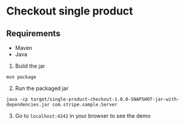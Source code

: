 # Checkout single product

## Requirements

- Maven
- Java

1. Build the jar

```
mvn package
```

2. Run the packaged jar

```
java -cp target/single-product-checkout-1.0.0-SNAPSHOT-jar-with-dependencies.jar com.stripe.sample.Server
```

3. Go to `localhost:4242` in your browser to see the demo
